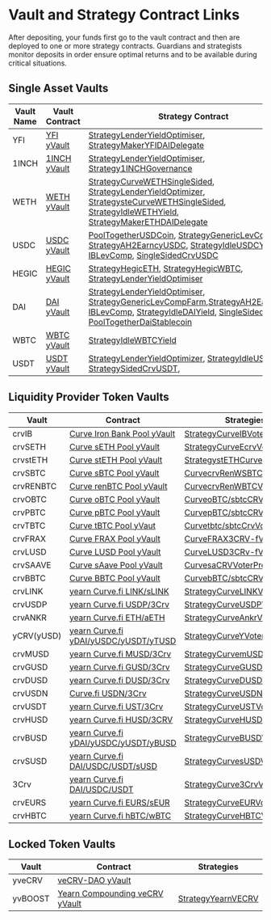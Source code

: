 # Vault and Strategy Contract Links

After depositing, your funds first go to the vault contract and then are deployed to one or more strategy contracts. Guardians and strategists monitor deposits in order ensure optimal returns and to be available during critical situations. 

## Single Asset Vaults

| Vault Name                | Vault Contract | Strategy Contract          |
|---------------------------|----------------|----------------------------|
|YFI|[YFI yVault](https://etherscan.io/address/0xE14d13d8B3b85aF791b2AADD661cDBd5E6097Db1)|[StrategyLenderYieldOptimiser](https://etherscan.io/address/0x6a97FC93e39b3f792f1fD6e01565ff412B002D20#code), [StrategyMakerYFIDAIDelegate](https://etherscan.io/address/0xd7c172cBB4BeE22511611e92377b0fB375bbFd43)|
|1INCH|[1INCH yVault](https://etherscan.io/address/0xB8C3B7A2A618C552C23B1E4701109a9E756Bab67)|[StrategyLenderYieldOptimiser](https://etherscan.io/address/0x86eD4F77d40182b8686a25e125FB3f5a04203CaA), [Strategy1INCHGovernance](0xB12F6A5776EDd2e923fD1Ce93041B2000A22dDc7)|
|WETH|[WETH yVault](https://etherscan.io/address/0xa9fE4601811213c340e850ea305481afF02f5b28)|[StrategyCurveWETHSingleSided](https://etherscan.io/address/0xda988eBb26F505246C59Ba26514340B634F9a7a2), [StrategyLenderYieldOptimizer](https://etherscan.io/address/0xeE697232DF2226c9fB3F02a57062c4208f287851), [StrategysteCurveWETHSingleSided](https://etherscan.io/address/0xeE697232DF2226c9fB3F02a57062c4208f287851), [StrategyIdleWETHYield](https://etherscan.io/address/0x030bFfF524BbE7A77C789A0993cE8EF23cF8Efe9), [StrategyMakerETHDAIDelegate](https://etherscan.io/address/0x0E5397B8547C128Ee20958286436b7BC3f9faAa4)|
|USDC|[USDC yVault](https://etherscan.io/address/0x5f18c75abdae578b483e5f43f12a39cf75b973a9)|[PoolTogetherUSDCoin](https://etherscan.io/address/0x387fCa8d7e2e09655b4F49548607B55C0580fC63), [StrategyGenericLevCompFarm](https://etherscan.io/address/0x4d7d4485fd600c61d840ccbec328bfd76a050f87), [StrategyAH2EarncyUSDC](https://etherscan.io/address/0x86Aa49bf28d03B1A4aBEb83872cFC13c89eB4beD#code), [StrategyIdleUSDCYield](https://etherscan.io/address/0x414D8F5c21dAF33105eE6416bcdA99a50A47C0e5#code), [IBLevComp](https://etherscan.io/address/0xE68A8565B4F837BDa10e2e917BFAaa562e1cD143), [SingleSidedCrvUSDC](https://etherscan.io/address/0x80af28cb1e44C44662F144475d7667C9C0aaB3C3)|
|HEGIC|[HEGIC yVault](https://etherscan.io/address/0xe11ba472f74869176652c35d30db89854b5ae84d)|[StrategyHegicETH](https://etherscan.io/address/0x41d638024c525c70a53b883608048e705e061f2c), [StrategyHegicWBTC](https://etherscan.io/address/0x0ce77bc655afaac83947c2e859819185966ca825), [StrategyLenderYieldOptimiser](https://etherscan.io/address/0x0cf55d57d241161e0ec68e72cbb175dbfe84173a)|
|DAI|[DAI yVault](https://etherscan.io/address/0x19d3364a399d251e894ac732651be8b0e4e85001)|[StrategyLenderYieldOptimiser](https://etherscan.io/address/0x32b8C26d0439e1959CEa6262CBabC12320b384c4), [StrategyGenericLevCompFarm](https://etherscan.io/address/0x4031afd3b0f71bace9181e554a9e680ee4abe7df),[StrategyAH2EarncyDAI](https://etherscan.io/address/0x7D960F3313f3cB1BBB6BF67419d303597F3E2Fa8), [IBLevComp](https://etherscan.io/address/0x80af28cb1e44C44662F144475d7667C9C0aaB3C3), [StrategyIdleDAIYield](https://etherscan.io/address/0x9b8F90078E74AcaD449798554f1bE3F4157C932D), [SingleSidedCrvDAI](https://etherscan.io/address/0x6a6B94A78cBA0F55BC4D41b37f2229427800B4dA), [PoolTogetherDaiStablecoin](https://etherscan.io/address/0x57e848A6915455a7e77CF0D55A1474bEFd9C374d)|
|WBTC|[WBTC yVault](https://etherscan.io/address/0xcb550a6d4c8e3517a939bc79d0c7093eb7cf56b5)|[StrategyIdleWBTCYield](https://etherscan.io/address/0x3E14d864E4e82eD98849Bf666971f39Cf49Ca986)|
|USDT|[USDT yVault](https://etherscan.io/address/0x7Da96a3891Add058AdA2E826306D812C638D87a7)|[StrategyLenderYieldOptimizer](https://etherscan.io/address/0x2f87c5e8396F0C41b86aad4F3C8358aB21681952), [StrategyIdleUSDTYield](https://etherscan.io/address/0x01b54c320d6B3057377cbc71d953d1BBa84df44e), [StrategySidedCrvUSDT](https://etherscan.io/address/0x01b54c320d6B3057377cbc71d953d1BBa84df44e),|


## Liquidity Provider Token Vaults

| Vault                     | Contract       | Strategies                 |
|---------------------------|----------------|----------------------------|
|crvIB|[Curve Iron Bank Pool yVault](https://etherscan.io/address/0x27b7b1ad7288079A66d12350c828D3C00A6F07d7)|[StrategyCurveIBVoterProxy](https://etherscan.io/address/0x5148C3124B42e73CA4e15EEd1B304DB59E0F2AF7)|
|crvSETH|[Curve sETH Pool yVault](https://etherscan.io/address/0x986b4AFF588a109c09B50A03f42E4110E29D353F)|[StrategyCurveEcrvVoterProxy](https://etherscan.io/address/0xB5F6747147990c4ddCeBbd0d4ef25461a967D079#code)|
|crvstETH|[Curve stETH Pool yVault](https://etherscan.io/address/0xdcd90c7f6324cfa40d7169ef80b12031770b4325)|[StrategystETHCurve](https://etherscan.io/address/0xebfc9451d19e8dbf36aaf547855b4dc789ca793c)|
|crvSBTC|[Curve sBTC Pool yVault](https://etherscan.io/address/0x8414Db07a7F743dEbaFb402070AB01a4E0d2E45e)|[CurvecrvRenWSBTCVoterProxy](https://etherscan.io/address/0xdD92491B9F55620C043d55D25620a7B126451ddD)|
|crvRENBTC|[Curve renBTC Pool yVault](https://etherscan.io/address/0x7047F90229a057C13BF847C0744D646CFb6c9E1A)|[CurvecrvRenWBTCVoterProxy](https://etherscan.io/address/0x2A94A56fBEE72ACEC39ea0269c1356a8DFbC4765)|
|crvOBTC|[Curve oBTC Pool yVault](https://etherscan.io/address/0xe9Dc63083c464d6EDcCFf23444fF3CFc6886f6FB)|[CurveoBTC/sbtcCRVVoterProxy](https://etherscan.io/address/0x24579b82E06aBe25C8ffC4Ee6C2dB676e57F1a32)|
|crvPBTC|[Curve pBTC Pool yVault](https://etherscan.io/address/0x3c5DF3077BcF800640B5DAE8c91106575a4826E6)|[CurvepBTC/sbtcCRVVoterProxy](https://medium.com/yearn-state-of-the-vaults/the-vaults-at-yearn-9237905ffed3)|
|crvTBTC|[Curve tBTC Pool yVaut](https://etherscan.io/address/0x23D3D0f1c697247d5e0a9efB37d8b0ED0C464f7f)|[Curvetbtc/sbtcCrvVoterProxy](https://medium.com/yearn-state-of-the-vaults/the-vaults-at-yearn-9237905ffed3)|
|crvFRAX|[Curve FRAX Pool yVault](https://etherscan.io/address/0xB4AdA607B9d6b2c9Ee07A275e9616B84AC560139#code)|[CurveFRAX3CRV-fVoterProxy](https://etherscan.io/address/0xb622F17e1ba8C51b9BD760Fb37994a55b1e5CD85#code)|
|crvLUSD|[Curve LUSD Pool yVault](https://etherscan.io/address/0x5fA5B62c8AF877CB37031e0a3B2f34A78e3C56A6#code)|[CurveLUSD3CRv-fVoterProxy](https://etherscan.io/address/0x21e5a745d77430568C074569C06e6c765922626a#code)|
|crvSAAVE|[Curve sAave Pool yVault](https://etherscan.io/address/0xb4D1Be44BfF40ad6e506edf43156577a3f8672eC#code)|[CurvesaCRVVoterProxy](https://etherscan.io/address/0xE73817de3418bB44A4FeCeBa53Aa835333C550e7#code)|
|crvBBTC|[Curve BBTC Pool yVault](https://etherscan.io/address/0x8fA3A9ecd9EFb07A8CE90A6eb014CF3c0E3B32Ef)|[CurvebBTC/sbtcCRVVoterProxy](https://etherscan.io/address/0xABCBB67Ef2757bCCff074014658d9BD13f559632)|
|crvLINK|[yearn Curve.fi LINK/sLINK](https://etherscan.io/address/0x96Ea6AF74Af09522fCB4c28C269C26F59a31ced6)|[StrategyCurveLINKVoterProxy](https://etherscan.io/address/0x153Fe8894a76f14bC8c8B02Dd81eFBB6d24E909f)|
|crvUSDP|[yearn Curve.fi USDP/3Crv](https://etherscan.io/address/0x1B5eb1173D2Bf770e50F10410C9a96F7a8eB6e75)|[StrategyCurveUSDPVoterProxy](https://etherscan.io/address/0xDdf11AEB5Ce1E91CF19C7E2374B0F7A88803eF36)|
|crvANKR|[yearn Curve.fi ETH/aETH](https://etherscan.io/address/0xE625F5923303f1CE7A43ACFEFd11fd12f30DbcA4#code)|[StrategyCurveAnkrVoterProxy](https://etherscan.io/address/0xBdCeae91e10A80dbD7ad5e884c86EAe56b075Caa#code)|
|yCRV(yUSD)|[yearn Curve.fi yDAI/yUSDC/yUSDT/yTUSD](https://etherscan.io/address/0x5dbcf33d8c2e976c6b560249878e6f1491bca25c)|[StrategyCurveYVoterProxy](https://etherscan.io/address/0x07DB4B9b3951094B9E278D336aDf46a036295DE7#code)|
|crvMUSD|[yearn Curve.fi MUSD/3Crv](https://etherscan.io/address/0x0FCDAeDFb8A7DfDa2e9838564c5A1665d856AFDF#code)|[StrategyCurvemUSDVoterProxy](https://etherscan.io/address/0xBA0c07BBE9C22a1ee33FE988Ea3763f21D0909a0#code)|
|crvGUSD|[yearn Curve.fi GUSD/3Crv](https://etherscan.io/address/0xcC7E70A958917cCe67B4B87a8C30E6297451aE98#code)|[StrategyCurveGUSDVoterProxy](https://etherscan.io/address/0xD42eC70A590C6bc11e9995314fdbA45B4f74FABb#code)|
|crvDUSD|[yearn Curve.fi DUSD/3Crv](https://etherscan.io/address/0x8e6741b456a074F0Bc45B8b82A755d4aF7E965dF#code)|[StrategyCurveDUSDVoterProx](https://etherscan.io/address/0x33F3f002b8f812f3E087E9245921C8355E777231#code)|
|crvUSDN|[Curve.fi USDN/3Crv](https://etherscan.io/address/0x4f3E8F405CF5aFC05D68142F3783bDfE13811522)|[StrategyCurveUSDNVoterProxy](https://etherscan.io/address/0x406813fF2143d178d1Ebccd2357C20A424208912#code)|
|crvUSDT|[yearn Curve.fi UST/3Crv](https://etherscan.io/address/0xF6C9E9AF314982A4b38366f4AbfAa00595C5A6fC#code)|[StrategyCurveUSTVoterProxy](https://etherscan.io/address/0x3be2717DA725f43b7d6C598D8f76AeC43e231B99#code)
|crvHUSD|[yearn Curve.fi HUSD/3CRV](https://etherscan.io/address/0x39546945695DCb1c037C836925B355262f551f55#code)|[StrategyCurveHUSDVoterProxy](https://etherscan.io/address/0xb21C4d2f7b2F29109FF6243309647A01bEB9950a#code)|
|crvBUSD|[yearn Curve.fi yDAI/yUSDC/yUSDT/yBUSD](https://etherscan.io/address/0x2994529C0652D127b7842094103715ec5299bBed#code)|[StrategyCurveBUSDVoterProxy](https://etherscan.io/address/0x112570655b32A8c747845E0215ad139661e66E7F#code)|
|crvSUSD|[yearn Curve.fi DAI/USDC/USDT/sUSD](https://etherscan.io/address/0x5533ed0a3b83F70c3c4a1f69Ef5546D3D4713E44#code)|[StrategyCurvesUSDVoterProxy ](https://etherscan.io/address/0xd7F641697ca4e0e19F6C9cF84989ABc293D24f84#code)|
|3Crv|[yearn Curve.fi DAI/USDC/USDT](https://etherscan.io/address/0x9cA85572E6A3EbF24dEDd195623F188735A5179f#code)|[StrategyCurve3CrvVoterProxy](https://etherscan.io/address/0xC59601F0CC49baa266891b7fc63d2D5FE097A79D#code)|
|crvEURS|[yearn Curve.fi EURS/sEUR](https://etherscan.io/address/0x98B058b2CBacF5E99bC7012DF757ea7CFEbd35BC#code)|[StrategyCurveEURVoterProxy](https://etherscan.io/address/0x22422825e2dFf23f645b04A3f89190B69f174659#code)|
|crvHBTC|[yearn Curve.fi hBTC/wBTC](https://etherscan.io/token/0x46AFc2dfBd1ea0c0760CAD8262A5838e803A37e5)|[StrategyCurveHBTCVoterProxy](https://etherscan.io/address/0xE02363cB1e4E1B77a74fAf38F3Dbb7d0B70F26D7#code)|

## Locked Token Vaults

| Vault                     | Contract       | Strategies                 |
|---------------------------|----------------|----------------------------|
|yveCRV|[veCRV-DAO yVault](https://etherscan.io/address/0xc5bDdf9843308380375a611c18B50Fb9341f502A#code)||
|yvBOOST|[Yearn Compounding veCRV yVault](https://etherscan.io/address/0x9d409a0A012CFbA9B15F6D4B36Ac57A46966Ab9a)|[StrategyYearnVECRV](https://etherscan.io/address/0x683b5C88D48FcCfB3e778FF0fA954F84cA7Ce9DF)|



